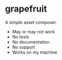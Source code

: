 # grapefruit
A simple asset composer.

* May or may not work
* No tests
* No documentation
* No support
* Works on my machine
